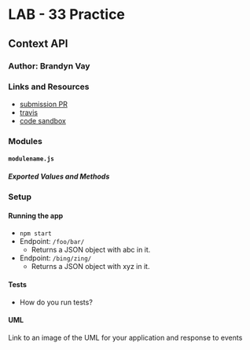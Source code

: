 # LAB - 33 Practice

## Context API

### Author: Brandyn Vay

### Links and Resources
* [submission PR](https://github.com/brandyn-vay-401-advanced-javascript/lab-class-33-practice)
* [travis](https://travis-ci.com/brandyn-vay-401-advanced-javascript/lab-class-33-practice)
* [code sandbox](https://codesandbox.io/s/class-33-practice-3yqe4)

### Modules
#### `modulename.js`
##### Exported Values and Methods

### Setup

#### Running the app
* `npm start`
* Endpoint: `/foo/bar/`
  * Returns a JSON object with abc in it.
* Endpoint: `/bing/zing/`
  * Returns a JSON object with xyz in it.
  
#### Tests
* How do you run tests?

#### UML
Link to an image of the UML for your application and response to events
